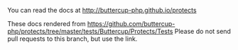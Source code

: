 You can read the docs at http://buttercup-php.github.io/protects

These docs rendered from https://github.com/buttercup-php/protects/tree/master/tests/Buttercup/Protects/Tests 
Please do not send pull requests to this branch, but use the link.

